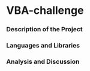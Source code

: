 # VBA-challenge

### Description of the Project


### Languages and Libraries


### Analysis and Discussion

